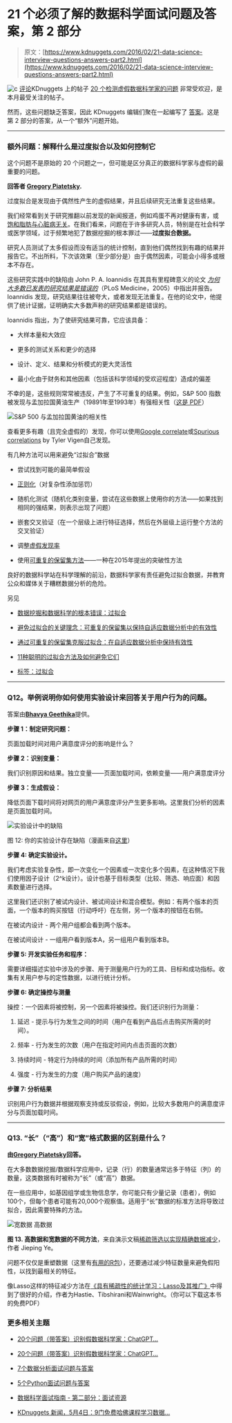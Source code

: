 # 21 个必须了解的数据科学面试问题及答案，第 2 部分

> 原文：[https://www.kdnuggets.com/2016/02/21-data-science-interview-questions-answers-part2.html](https://www.kdnuggets.com/2016/02/21-data-science-interview-questions-answers-part2.html)

![c](../Images/3d9c022da2d331bb56691a9617b91b90.png) [评论](2016/02/21-data-science-interview-questions-answers-part2.html/3#comments)KDnuggets 上的帖子 [20 个检测虚假数据科学家的问题](/2016/01/20-questions-to-detect-fake-data-scientists.html) 非常受欢迎，是本月最受关注的帖子。

然而，这些问题缺乏答案，因此 KDnuggets 编辑们聚在一起编写了 [答案](/2016/02/21-data-science-interview-questions-answers.html)。这是第 2 部分的答案，从一个“额外”问题开始。

* * *

### 额外问题：解释什么是过度拟合以及如何控制它

这个问题不是原始的 20 个问题之一，但可能是区分真正的数据科学家与虚假的最重要的问题。

**回答者 [Gregory Piatetsky](/author/gregory-piatetsky).**

过度拟合是发现由于偶然性产生的虚假结果，并且后续研究无法重复这些结果。

我们经常看到关于研究推翻以前发现的新闻报道，例如鸡蛋不再对健康有害，或 [饱和脂肪与心脏病无关](http://well.blogs.nytimes.com/2014/03/17/study-questions-fat-and-heart-disease-link/)。在我们看来，问题在于许多研究人员，特别是在社会科学或医学领域，过于频繁地犯了数据挖掘的根本罪过——**过度拟合数据。**

研究人员测试了太多假设而没有适当的统计控制，直到他们偶然找到有趣的结果并报告它。不出所料，下次该效果（至少部分是）由于偶然因素，可能会小得多或根本不存在。

这些研究实践中的缺陷由 John P. A. Ioannidis 在其具有里程碑意义的论文 [*为何大多数已发表的研究结果是错误的*](http://www.plosmedicine.org/article/info%3Adoi%2F10.1371%2Fjournal.pmed.0020124)（PLoS Medicine，2005）中指出并报告。Ioannidis 发现，研究结果往往被夸大，或者发现无法重复。在他的论文中，他提供了统计证据，证明确实大多数声称的研究结果都是错误的。

Ioannidis 指出，为了使研究结果可靠，它应该具备：

+   大样本量和大效应

+   更多的测试关系和更少的选择

+   设计、定义、结果和分析模式的更大灵活性

+   最小化由于财务和其他因素（包括该科学领域的受欢迎程度）造成的偏差

不幸的是，这些规则常常被违反，产生了不可重复的结果。例如，S&P 500 指数被发现与孟加拉国黄油生产（19891年至1993年）有强相关性（[这是 PDF](http://nerdsonwallstreet.typepad.com/my_weblog/files/dataminejune_2000.pdf)）

![S&P 500 与孟加拉国黄油的相关性](../Images/9b3e97a5a2730530c90aea057bbe45f7.png)

查看更多有趣（且完全虚假的）发现，你可以使用[Google correlate](https://www.google.com/trends/correlate/)或[Spurious correlations](http://www.tylervigen.com/discover) by Tyler Vigen自己发现。

有几种方法可以用来避免“过拟合”数据

+   尝试找到可能的最简单假设

+   [正则化](https://en.wikipedia.org/wiki/Regularization_(mathematics))（对复杂性添加惩罚）

+   随机化测试（随机化类别变量，尝试在这些数据上使用你的方法——如果找到相同的强结果，则表示出现了问题）

+   嵌套交叉验证（在一个层级上进行特征选择，然后在外层级上运行整个方法的交叉验证）

+   调整[虚假发现率](https://en.wikipedia.org/wiki/False_discovery_rate)

+   使用[可重复的保留集方法](/2015/08/feldman-avoid-overfitting-holdout-adaptive-data-analysis.html)——一种在2015年提出的突破性方法

良好的数据科学站在科学理解的前沿，数据科学家有责任避免过拟合数据，并教育公众和媒体关于糟糕数据分析的危险。

另见

+   [数据挖掘和数据科学的根本错误：过拟合](/2014/06/cardinal-sin-data-mining-data-science.html)

+   [避免过拟合的关键理念：可重复的保留集以保持自适应数据分析中的有效性](/2015/08/feldman-avoid-overfitting-holdout-adaptive-data-analysis.html)

+   [通过可重复的保留集克服过拟合：在自适应数据分析中保持有效性](/2015/08/reusable-holdout-preserving-validity-adaptive-data-analysis.html)

+   [11种聪明的过拟合方法及如何避免它们](/2015/01/clever-methods-overfitting-avoid.html)

+   [标签：过拟合](/tag/overfitting)

* * *

### Q12。举例说明你如何使用实验设计来回答关于用户行为的问题。

答案由[**Bhavya Geethika**](/author/geethika)提供。

**步骤 1：制定研究问题：**

页面加载时间对用户满意度评分的影响是什么？

**步骤 2：识别变量：**

我们识别原因和结果。独立变量——页面加载时间，依赖变量——用户满意度评分

**步骤 3：生成假设：**

降低页面下载时间将对网页的用户满意度评分产生更多影响。这里我们分析的因素是页面加载时间。

![实验设计中的缺陷](../Images/25ad9ff6b6030b72983b2a7d7bba18bd.png)

图 12: 你的实验设计存在缺陷（漫画来自[这里](https://sites.psu.edu/academy/2014/10/29/a-lesson-on-experimental-design/)）

**步骤 4: 确定实验设计。**

我们考虑实验复杂性，即一次变化一个因素或一次变化多个因素，在这种情况下我们使用因子设计（2^k设计）。设计也基于目标类型（比较、筛选、响应面）和因素数量进行选择。

这里我们还识别了被试内设计、被试间设计和混合模型。例如：有两个版本的页面，一个版本的购买按钮（行动呼吁）在左侧，另一个版本的按钮在右侧。

在被试内设计 - 两个用户组都会看到两个版本。

在被试间设计 - 一组用户看到版本A，另一组用户看到版本B。

**步骤 5: 开发实验任务和程序：**

需要详细描述实验中涉及的步骤、用于测量用户行为的工具、目标和成功指标。收集有关用户参与的定性数据，以进行统计分析。

**步骤 6: 确定操控与测量**

操控：一个因素将被控制，另一个因素将被操控。我们还识别行为测量：

1.  延迟 - 提示与行为发生之间的时间（用户在看到产品后点击购买所需的时间）。

1.  频率 - 行为发生的次数（用户在指定时间内点击页面的次数）

1.  持续时间 - 特定行为持续的时间（添加所有产品所需的时间）

1.  强度 - 行为发生的力度（用户购买产品的速度）

**步骤 7: 分析结果**

识别用户行为数据并根据观察支持或反驳假设，例如，比较大多数用户的满意度评分与页面加载时间。

* * *

### Q13\. “长”（“高”）和“宽”格式数据的区别是什么？

**由[Gregory Piatetsky](/author/gregory-piatetsky)回答。**

在大多数数据挖掘/数据科学应用中，记录（行）的数量通常远多于特征（列）的数量，这类数据有时被称为“长”（或“高”）数据。

在一些应用中，如基因组学或生物信息学，你可能只有少量记录（患者），例如100个，但每个患者可能有20,000个观察值。适用于“长”数据的标准方法将导致过拟合，因此需要特殊的方法。

![宽数据 高数据](../Images/dce8c3fc8418ba05b251e8955b61d6ca.png)

**图 13\. 高数据和宽数据的不同方法**，来自演示文稿[稀疏筛选以实现精确数据减少](http://www.slideshare.net/BigDataMining/screening-ye14)，作者 Jieping Ye。

问题不仅仅是重塑数据（这里有[有用的R包](https://psychwire.wordpress.com/2011/05/16/reshape-package-in-r-long-data-format-to-wide-back-to-long-again/)），还要通过减少特征数量来避免假阳性，以找到最相关的特征。

像Lasso这样的特征减少方法在[《具有稀疏性的统计学习：Lasso及其推广》](http://web.stanford.edu/~hastie/StatLearnSparsity/)中得到了很好的介绍，作者为Hastie、Tibshirani和Wainwright。（你可以下载这本书的免费PDF）

### 更多相关主题

+   [20个问题（带答案）识别假数据科学家：ChatGPT…](https://www.kdnuggets.com/2023/01/20-questions-detect-fake-data-scientists-chatgpt-1.html)

+   [20个问题（带答案）识别假数据科学家：ChatGPT…](https://www.kdnuggets.com/2023/02/20-questions-detect-fake-data-scientists-chatgpt-2.html)

+   [7个数据分析面试问题与答案](https://www.kdnuggets.com/2022/09/7-data-analytics-interview-questions-answers.html)

+   [5个Python面试问题与答案](https://www.kdnuggets.com/2022/09/5-python-interview-questions-answers.html)

+   [数据科学面试指南 - 第二部分：面试资源](https://www.kdnuggets.com/2022/04/data-science-interview-guide-part-2-interview-resources.html)

+   [KDnuggets 新闻，5月4日：9门免费哈佛课程学习数据…](https://www.kdnuggets.com/2022/n18.html)
